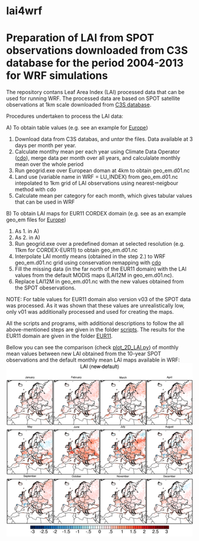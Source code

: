 # lai4wrf

Preparation of LAI from SPOT observations downloaded from C3S database for the period 2004-2013 for WRF simulations 
=============

The repository contans Leaf Area Index (LAI) processed data that can be used for running WRF. The processed data are based on SPOT satellite observations at 1km scale downloaded from [C3S database](https://cds.climate.copernicus.eu/cdsapp#!/dataset/satellite-lai-fapar?tab=form).

Procedures undertaken to process the LAI data:

A) To obtain table values (e.g. see an example for [Europe](./EUR11/tables))
1. Download data from C3S databas, and _untar_ the files. Data available at 3 days per month per year.
2. Calculate montlhy mean per each year using Climate Data Operator ([cdo](https://code.mpimet.mpg.de/projects/cdo)), merge data per month over all years, and calculalate monthly mean over the whole period 
3. Run geogrid.exe over European doman at 4km to obtain geo_em.d01.nc 
4. Land use (variable name in WRF = LU_INDEX) from geo_em.d01.nc intepolated to 1km grid of LAI observations using nearest-neigbour method with cdo
5. Calculate mean per category for each month, which gives tabular values that can be used in WRF

B) To obtain LAI maps for EUR11 CORDEX domain (e.g. see as an example geo_em files for [Europe](./EUR11/geo__em__files))
1. As 1. in A)
2. As 2. in A)
3. Run geogrid.exe over a predefined doman at selected resolution (e.g. 11km for CORDEX-EUR11) to obtain geo_em.d01.nc
4. Interpolate LAI montly means (obtained in the step 2.) to WRF geo_em.d01.nc grid using conservation remapping with [cdo](https://code.mpimet.mpg.de/projects/cdo)
5. Fill the missing data (in the far north of the EUR11 domain) with the LAI values from the default MODIS maps (LAI12M in geo_em.d01.nc). 
6. Replace LAI12M in geo_em.d01.nc with the new values obtained from the SPOT obeservations.

NOTE:
For table values for EUR11 domain also version v03 of the SPOT data was processed. As it was shown that these values are unrealistically low, only v01 was additionally processed and used for creating the maps. 

All the scripts and programs, with additional descriptions to follow the all above-mentioned steps are given in the folder [scripts](./scripts).
The results for the EUR11 domain are given in the folder [EUR11](./EUR11).

Bellow you can see the comparison (check [plot_2D_LAI.py](scripts/plot_2D_LAI.py)) of monthly mean values between new LAI obtained from the 10-year SPOT observations and the default monthly mean LAI maps available in WRF: ![LAI difference](./EUR11/geo_em_files/monthly_diff_LAI.png)
